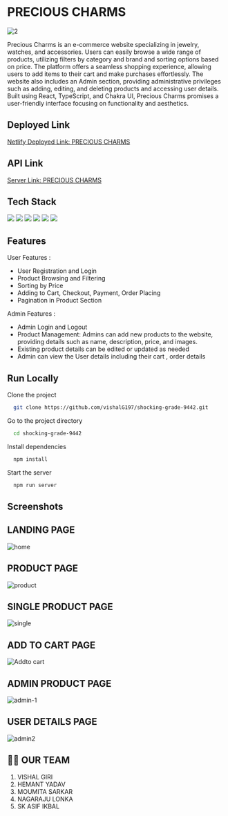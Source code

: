 
# PRECIOUS CHARMS

![2](https://github.com/vishalG197/shocking-grade-9442/assets/119415070/a58b3d11-8d79-48f1-9ccb-14f491fae506)


Precious Charms is an e-commerce website specializing in jewelry, watches, and accessories. Users can easily browse a wide range of products, utilizing filters by category and brand and sorting options based on price. The platform offers a seamless shopping experience, allowing users to add items to their cart and make purchases effortlessly. The website also includes an Admin section, providing administrative privileges such as adding, editing, and deleting products and accessing user details. Built using React, TypeScript, and Chakra UI, Precious Charms promises a user-friendly interface focusing on functionality and aesthetics.


## Deployed Link
[Netlify Deployed Link:  PRECIOUS CHARMS](https://hilarious-moonbeam-a71ec5.netlify.app/)

## API Link
[Server Link:  PRECIOUS CHARMS](https://monkeyapi-2-0.onrender.com/)

## Tech Stack
<div>
  <img src="https://img.shields.io/badge/React-text?style=for-the-badge&logo=React&color=204456" />
   <img src="https://img.shields.io/badge/redux-text?style=for-the-badge&logo=redux&color=204456" />
   <img src="https://img.shields.io/badge/typescript-text?style=for-the-badge&logo=typescript&color=204456" />
   <img src="https://img.shields.io/badge/chakraui-text?style=for-the-badge&logo=chakraui&color=204456" />
 <img src="https://img.shields.io/badge/HTML5-text?style=for-the-badge&logo=HTML5&color=2b3b35" />
  <img src="https://img.shields.io/badge/javascript-text?style=for-the-badge&logo=javascript&color=204456" />
</div>

## Features

User Features :
- User Registration and Login
- Product Browsing and Filtering
- Sorting by Price
- Adding to Cart, Checkout, Payment, Order Placing
- Pagination in Product Section

Admin Features :
- Admin  Login and Logout
- Product Management: Admins can add new products to the website, providing details such as name, description, price, and images.
- Existing product details can be edited or updated as needed
- Admin can view the User details including their cart , order details


## Run Locally

Clone the project

```bash
  git clone https://github.com/vishalG197/shocking-grade-9442.git
```

Go to the project directory

```bash
  cd shocking-grade-9442
```

Install dependencies

```bash
  npm install 

```

Start the server

```bash
  npm run server
```

## Screenshots

## LANDING PAGE
![home](https://github.com/vishalG197/shocking-grade-9442/assets/119415070/276d6f9a-6ca6-4b1a-a143-a381c4f75fd3)

## PRODUCT PAGE
![product](https://github.com/vishalG197/shocking-grade-9442/assets/119415070/8d1bf562-1baa-47fc-9543-c7d3e72decc5)

## SINGLE PRODUCT PAGE
![single](https://github.com/vishalG197/shocking-grade-9442/assets/119415070/4b2b7fac-b970-4ee6-8d2e-781fe0b1ae8b)

## ADD TO CART PAGE
![Addto cart](https://github.com/vishalG197/shocking-grade-9442/assets/119415070/64249a2d-b124-4de0-ab2f-102205a54fa7)

## ADMIN PRODUCT PAGE
![admin-1](https://github.com/vishalG197/shocking-grade-9442/assets/119415070/f5ddc3f8-de92-41de-b95b-95b5d56ea85d)

## USER DETAILS PAGE
![admin2](https://github.com/vishalG197/shocking-grade-9442/assets/119415070/b0184c1b-73ab-4db3-81b6-4ea5f988ebaf)


## 👩‍🚒 OUR TEAM

1. VISHAL GIRI
2. HEMANT YADAV
3. MOUMITA SARKAR
4. NAGARAJU LONKA 
5. SK ASIF IKBAL


